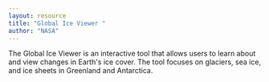 ```yaml
---
layout: resource
title: "Global Ice Viewer "
author: "NASA"
---
```


The Global Ice Viewer is an interactive tool that allows users to learn about and view changes in Earth's ice cover.  The tool focuses on glaciers, sea ice, and ice sheets in Greenland and Antarctica.
